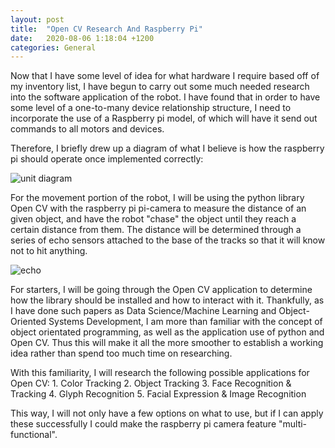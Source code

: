 ```yaml
---
layout: post
title:  "Open CV Research And Raspberry Pi"
date:   2020-08-06 1:18:04 +1200
categories: General
---
```


Now that I have some level of idea for what hardware I require based off of my inventory list, I have begun to carry
out some much needed research into the software application of the robot. I have found that in order to have some level of a 
one-to-many device relationship structure, I need to incorporate the use of a Raspberry pi model, of which will have it send out commands to
all motors and devices.

Therefore, I briefly drew up a diagram of what I believe is how the raspberry pi should operate once implemented correctly:

   <img src= "{{site.baseurl}}/assets/Images/diagramPi.PNG" alt = "unit diagram">
   
For the movement portion of the robot, I will be using the python library Open CV with the raspberry pi pi-camera to measure the distance of an given object,
and have the robot "chase" the object until they reach a certain distance from them. The distance will be determined through a series of echo sensors attached to the base of the 
tracks so that it will know not to hit anything.

   <img src= "{{site.baseurl}}/assets/Images/echoSensors.jpg" alt = "echo">


For starters, I will be going through the Open CV application to determine how the library should be installed and how to interact with it. Thankfully, as I have 
done such papers as Data Science/Machine Learning and Object-Oriented Systems Development, I am more than familiar with the concept of object orientated programming, as well as
the application use of python and Open CV. Thus this will make it all the more smoother to establish a working idea rather than spend too much time on researching.

With this familiarity, I will research the following possible applications for Open CV:
	1. Color Tracking
	2. Object Tracking
	3. Face Recognition & Tracking
	4. Glyph Recognition
	5. Facial Expression & Image Recognition
	
This way, I will not only have a few options on what to use, but if I can apply these successfully I could make the raspberry pi camera feature "multi-functional".
